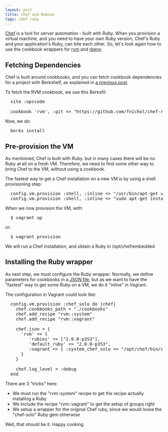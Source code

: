 ```yaml
---
layout: post
title: Chef and Rubies
tags: chef ruby
---
```

[Chef](http://docs.opscode.com/) is a tool for server automation - built with Ruby. When you provision a virtual machine, and you need to have your own Ruby version, Chef's Ruby and your application's Ruby, can bite each other. So, let's look again how to use the cookbook wrappers for [rvm](https://github.com/fnichol/chef-rvm) and [rbenv](https://github.com/fnichol/chef-rbenv).

## Fetching Dependencies

Chef is built around cookbooks, and you can fetch cookbook dependencies for a project with Berkshelf, as explained in [a previous post](http://thinkingonthinking.com/berkshelf-and-chef/).

To fetch the RVM cookbook, we use this Berksfil:

<pre>
  site :opscode
  
  cookbook 'rvm', :git => "https://github.com/fnichol/chef-rvm"
</pre>

Now, we do:

<pre>
  berks install
</pre>

## Pre-provision the VM

As mentioned, Chef is built with Ruby. but in many cases there will be no Ruby at all on a fresh VM. Therefore, we need to find some other way to bring Chef to the VM, without using a cookbook.

The fastest way to get a Chef installation on a new VM is by using a shell provisioning step:

<pre>
  config.vm.provision :shell, :inline => "/usr/bin/apt-get update --fix-missing"
  config.vm.provision :shell, :inline => "sudo apt-get install -y curl; curl -L https://www.opscode.com/chef/install.sh | sudo bash"
</pre>

When we now provision the VM, with:

<pre>
  $ vagrant up
</pre>

or:

<pre>
  $ vagrant provision
</pre>

We will run a Chef installation, and obtain a Ruby in /opt/chef/embedded

## Installing the Ruby wrapper

As next step, we must configure the Ruby wrapper. Normally, we define parameters for cookbooks in a [JSON file](https://github.com/mulderp/chef-rails-stack/blob/rails4_stack/node.json), but as we want to have the "fastest" way to get some Ruby on a VM, we do it "inline" in Vagrant.

The configuration in Vagrant could look like:


<pre>
  config.vm.provision :chef_solo do |chef|
    chef.cookbooks_path = "./cookbooks"
    chef.add_recipe "rvm::system"
    chef.add_recipe "rvm::vagrant"

    chef.json = {
      'rvm' => {
         'rubies' => ["2.0.0-p353"],
         'default_ruby' => "2.0.0-p353",
         :vagrant => { :system_chef_solo => "/opt/chef/bin/chef-solo" }
      }
    }

    chef.log_level = :debug
  end
</pre>

There are 3 "tricks" here:

* We must run the "rvm::system" recipe to get the recipe actually installing a Ruby
* We include the recipe "rvm::vagrant" to get the setup of groups right
* We setup a wrapper for the original Chef ruby, since we would loose the "chef-solo" Ruby gem otherwise

Well, that should be it. Happy cooking.
